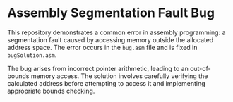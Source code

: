 # Assembly Segmentation Fault Bug

This repository demonstrates a common error in assembly programming: a segmentation fault caused by accessing memory outside the allocated address space. The error occurs in the `bug.asm` file and is fixed in `bugSolution.asm`.

The bug arises from incorrect pointer arithmetic, leading to an out-of-bounds memory access. The solution involves carefully verifying the calculated address before attempting to access it and implementing appropriate bounds checking.